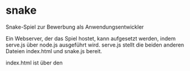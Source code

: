 # snake
Snake-Spiel zur Bewerbung als Anwendungsentwickler

Ein Webserver, der das Spiel hostet, kann aufgesetzt werden, indem serve.js über node.js ausgeführt wird.
serve.js stellt die beiden anderen Dateien index.html und snake.js bereit.

index.html ist über den <script>-Tag mit dem Code in Snake.js verknüpft.
snake.js interagiert anschließend mit dem Canvas und dem Div der index.html.

PORT 1234
- da ich nicht davon ausgehen kann, dass häufig verwendete Ports auf der Testmaschine frei sein, habe ich 1234 verwendet.

Farben: 
Grün = Schlange/Snake/Player
Blau = Essen/Food

Steuerung: W,A,S und D.
Das Spiel wird begonnen, indem eine dieser Tasten gedrückt wird.
Ist das Spiel beendet, muss die aufgerufene Website neu geladen werden, damit die nächste Runde begonnen werden kann.

Außerdem: Steuert man "rückwärts" in sich hinein, wird dies ebenfalls als "Schlange gefressen" gewertet. Dies könnte einfach verändert werden,
jedoch wollte ich den Code zunächst auf das Wesentliche beschränken,

- Pascal Siemer
